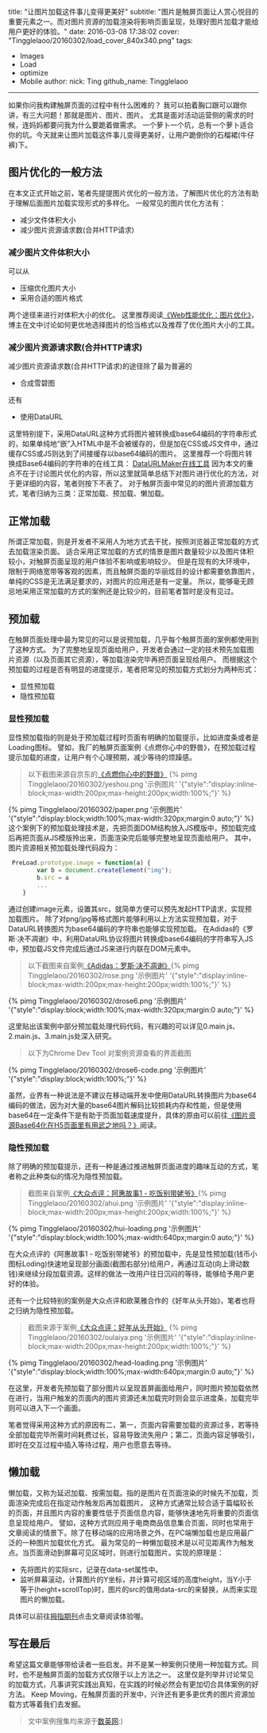 title: "让图片加载这件事儿变得更美好"
subtitle: "图片是触屏页面让人赏心悦目的重要元素之一。而对图片资源的加载渲染将影响页面呈现，处理好图片加载才能给用户更好的体验。"
date: 2016-03-08 17:38:02
cover: "Tingglelaoo/20160302/load_cover_840x340.png"
tags: 
 - Images
 - Load
 - optimize
 - Mobile
author:
	nick: Ting
	github_name: Tingglelaoo
---
如果你问我构建触屏页面的过程中有什么困难的？
我可以拍着胸口跟可以跟你讲，有三大问题！那就是图片、图片、图片。
尤其是面对活动运营侧的需求的时候，连妈妈都要问我为什么要跪着做需求。
一个萝卜一个坑，总有一个萝卜适合你的坑。今天就来让图片加载这件事儿变得更美好，让用户跪倒你的石榴裙(牛仔裤)下。
<!-- more -->
## 图片优化的一般方法
 在本文正式开始之前，笔者先提提图片优化的一般方法，了解图片优化的方法有助于理解后面图片加载实现形式的多样化。
 一般常见的图片优化方法有：
- 减少文件体积大小
- 减少图片资源请求数(合并HTTP请求)

### 减少图片文件体积大小
可以从
  - 压缩优化图片大小
  - 采用合适的图片格式

两个途径来进行对体积大小的优化。
这里推荐阅读[《Web性能优化：图片优化》](http://cabbit.me/web-image-optimization/)，博主在文中讨论如何更优地选择图片的恰当格式以及推荐了优化图片大小的工具。

### 减少图片资源请求数(合并HTTP请求)
减少图片资源请求数(合并HTTP请求)的途径除了最为普遍的
 - 合成雪碧图

还有
 - 使用DataURL

这里特别提下，采用DataURL这种方式将图片被转换成base64编码的字符串形式的，如果单纯地“嵌”入HTML中是不会被缓存的，但是加在CSS或JS文件中，通过缓存CSS或JS则达到了间接缓存以base64编码的图片。
这里推荐一个将图片转换成Base64编码的字符串的在线工具： [DataURLMaker在线工具](http://dataurl.net/#dataurlmaker)
因为本文的重点不在于讨论图片优化的内容，所以这里就简单总结下对图片进行优化的方法，对于更详细的内容，笔者则按下不表了。
对于触屏页面中常见的的图片资源加载方式，笔者归纳为三类：正常加载、预加载、懒加载。

## 正常加载
所谓正常加载，则是开发者不采用人为地方式去干扰，按照浏览器正常加载的方式去加载渲染页面。
适合采用正常加载的方式的情景是图片数量较少以及图片体积较小，对触屏页面呈现的用户体验不影响或影响较少。
但是在现有的大环境中，限制于网络宽带等客观的因素，而且触屏页面的华丽炫目的设计都需要依靠图片，单纯的CSS是无法满足要求的，对图片的应用还是有一定量。
所以，能够毫无顾忌地采用正常加载的方式的案例还是比较少的，目前笔者暂时是没有见过。

## 预加载
在触屏页面处理中最为常见的可以是说预加载，几乎每个触屏页面的案例都使用到了这种方式。
为了完整地呈现页面给用户，开发者会通过一定的技术预先加载图片资源（以及页面其它资源），等加载渲染完毕再把页面呈现给用户。
而根据这个预加载的过程是否有明显的进度提示，笔者把常见的预加载方式划分为两种形式：
- 显性预加载
- 隐性预加载

### 显性预加载
显性预加载指的则是处于预加载过程时页面有明确的加载提示，比如进度条或者是Loading图标。
譬如，我厂的触屏页面案例《点燃你心中的野兽》，在预加载过程提示加载的进度，让用户有个心理预期，减少等待的烦躁感。

>以下截图来源自京东的[《点燃你心中的野兽》](http://wqs.jd.com/promote/CH77/2015/paper/index.html)
{% pimg Tingglelaoo/20160302/yeshou.png '示例图片' '{"style":"display:inline-block;max-width:200px;max-height:200px;width:100%;"}' %}

{% pimg Tingglelaoo/20160302/paper.png '示例图片' '{"style":"display:block;width:100%;max-width:320px;margin:0 auto;"}' %}
这个案例下的预加载处理技术是，先把页面DOM结构放入JS模版中，预加载完成后再把页面从JS模版拎出来，页面渲染完后能够完整地呈现页面给用户。
其中，图片资源相关预加载处理代码段为：
```javascript
 PreLoad.prototype.image = function(a) {
        var b = document.createElement("img");
        b.src = a
        ...
    }

```

通过创建image元素，设置其src，就简单方便可以预先发起HTTP请求，实现预加载图片。
除了对png/jpg等格式图片能够利用以上方法实现预加载，对于DataURL转换图片为base64编码的字符串也能够实现预加载。
  在Adidas的《罗斯·决不凋谢》中，利用DataURL协议将图片转换成base64编码的字符串写入JS中，预加载JS文件完成后通过JS来进行内联在DOM元素中。
> 以下截图来自案例[《Adidas：罗斯·决不凋谢》](http://drose6.adidasevent.com/]){% pimg Tingglelaoo/20160302/rose.png '示例图片' '{"style":"display:inline-block;max-width:200px;max-height:200px;width:100%;"}' %}

{% pimg Tingglelaoo/20160302/drose6.png '示例图片' '{"style":"display:block;width:100%;max-width:320px;margin:0 auto;"}' %}

这里贴出该案例中部分预加载处理代码代码，有兴趣的可以详见0.main.js、2.main.js、3.main.js处深入研究。
> 以下为Chrome Dev Tool 对案例资源查看的界面截图

{% pimg Tingglelaoo/20160302/drose6-code.png '示例图片' '{"style":"display:block;width:100%;"}' %}

虽然，业界有一种说法是不建议在移动端开发中使用DataURL转换图片为base64编码的做法，因为对大量的base64图片解码比较损耗内存和性能，但是使用base64在一定条件下是有助于页面加载速度提升，具体的原由可以前往[《图片资源Base64化在H5页面里有用武之地吗？》](http://aotu.io/notes/2016/03/04/can-we-use-base64-in-h5-webapps/)阅读。
### 隐性预加载
除了明确的预加载提示，还有一种是通过推进触屏页面进度的趣味互动的方式，笔者称之此种类似的情况为隐性预加载。
  
> 截图来自案例[《大众点评：阿惠故事1 - 吃饭别带姥爷》](http://evt.dianping.com/market/20151207/){% pimg Tingglelaoo/20160302/ahui.png '示例图片' '{"style":"display:inline-block;max-width:200px;max-height:200px;width:100%;"}' %}

{% pimg Tingglelaoo/20160302/hui-loading.png '示例图片' '{"style":"display:block;width:100%;max-width:640px;margin:0 auto;"}' %}


在大众点评的《阿惠故事1 - 吃饭别带姥爷》的预加载中，先是显性预加载(钱币小图标Loding)快速地呈现部分画面(截图右部分)给用户，再通过互动(向上滑动数钱)来继续分段加载资源。这样的做法一改用户往日沉闷的等待，能够给予用户更好的体验。

还有一个比较特别的案例是大众点评和欧莱雅合作的《好年从头开始》，笔者也将之归纳为隐性预加载。
  
>截图来源于案例[《大众点评：好年从头开始》](http://evt.dianping.com/midas/160108-loreal/index.html)
{% pimg Tingglelaoo/20160302/oulaiya.png '示例图片' '{"style":"display:inline-block;max-width:200px;max-height:200px;width:100%;"}' %}

{% pimg Tingglelaoo/20160302/head-loading.png '示例图片' '{"style":"display:block;width:100%;max-width:640px;margin:0 auto;"}' %}


在这里，开发者先预加载了部分图片以呈现首屏画面给用户，同时图片预加载依然在进行，当用户触发的页面内的图片资源还未加载完时则会显示进度条，加载完毕则可以进入下一个画面。

笔者觉得采用这种方式的原因有二，第一，页面内容需要加载的资源过多，若等待全部加载完毕所需时间耗费过长，容易导致流失用户；第二，页面内容足够吸引，即时在交互过程中插入等待过程，用户也愿意去等待。
  
## 懒加载

懒加载，又称为延迟加载、按需加载。指的是图片在页面渲染的时候先不加载，页面渲染完成后在指定动作触发后再加载图片。
这种方式通常比较合适于篇幅较长的页面，并且图片内容的重要性低于页面信息内容，能够快速地先将重要的页面信息呈现给用户。
譬如，这种方式则应用于电商商品信息集合页面，同时也常用于文章阅读的情景下。除了在移动端的应用场景之外，在PC端懒加载也是应用最广泛的一种图片加载优化方式。
最为常见的一种懒加载技术是以可见距离作为触发点。当页面滑动到屏幕可见区域时，则进行加载图片。实现的原理是：
  - 先将图片的实际src，记录在data-set属性中。
  - 监听屏幕滚动，计算图片的Y坐标，并计算可视区域的高度height，当Y小于等于(height+scrollTop)时，图片的src的值用data-src的来替换，从而来实现图片的懒加载。

具体可以前往[拇指期刊](http://jdc.jd.com/h5/case/maga.html)点击文章阅读体验喔。

## 写在最后
  希望这篇文章能够带给读者一些启发。并不是某一种案例只使用一种加载方式。同时，也不是触屏页面的加载方式仅限于以上方法之一。
  这里仅是列举并讨论常见的加载方式，凡事讲究实践出真知，在实践的时候必然会有更加切合具体案例的好方法。
  Keep Moving，在触屏页面的开发中，兴许还有更多更优秀的图片资源加载方式等着我们去发掘。

>  文中案例搜集均来源于[数英网](http://www.digitaling.com/projects):)

